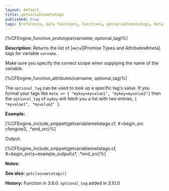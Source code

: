 ```yaml
---
layout: default
title: getvariablemetatags
published: true
tags: [reference, data functions, functions, getvariablemetatags, meta, tags]
---
```


[%CFEngine_function_prototype(varname, optional_tag)%]

**Description:** Returns the list of [`meta`][Promise Types and Attributes#meta] tags for variable `varname`.

Make sure you specify the correct scope when supplying the name of the
variable.

[%CFEngine_function_attributes(varname, optional_tag)%]

The `optional_tag` can be used to look up a specific tag's value. If you format
your tags like `meta => { "mykey=myvalue1", "mykey=myvalue2"}` then the
`optional_tag` of `mykey` will fetch you a list with two entries, `{ "myvalue1",
"myvalue2" }`.

**Example:**

[%CFEngine_include_snippet(getvariablemetatags.cf, #\+begin_src cfengine3, .*end_src)%]

Output:

[%CFEngine_include_snippet(getvariablemetatags.cf, #\+begin_src\s+example_output\s*, .*end_src)%]

**Notes:**

**See also:** `getclassmetatags()`

**History:** Function in 3.6.0. `optional_tag` added in 3.10.0
